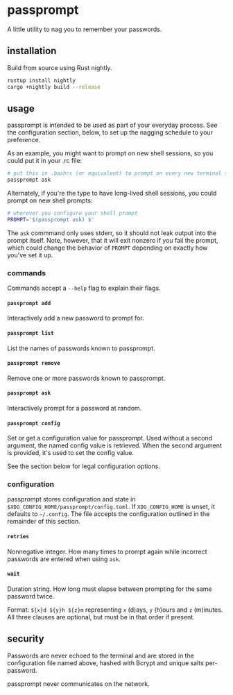 # passprompt

A little utility to nag you to remember your passwords.

## installation

Build from source using Rust nightly.

```sh
rustup install nightly
cargo +nightly build --release
```

## usage

passprompt is intended to be used as part of your everyday process. See the configuration section, below, to set up the nagging schedule to your preference.

As an example, you might want to prompt on new shell sessions, so you could put it in your .rc file:

```sh
# put this in .bashrc (or equivalent) to prompt on every new terminal session
passprompt ask
```

Alternately, if you're the type to have long-lived shell sessions, you could prompt on new shell prompts:

```sh
# wherever you configure your shell prompt
PROMPT='$(passprompt ask) $'
```

The `ask` commmand only uses stderr, so it should not leak output into the prompt itself. Note, however, that it will exit nonzero if you fail the prompt, which could change the behavior of `PROMPT` depending on exactly how you've set it up.

### commands

Commands accept a `--help` flag to explain their flags.

#### `passprompt add`

Interactively add a new password to prompt for.

#### `passprompt list`

List the names of passwords known to passprompt.

#### `passprompt remove`

Remove one or more passwords known to passprompt.

#### `passprompt ask`

Interactively prompt for a password at random.

#### `passprompt config`

Set or get a configuration value for passprompt. Used without a second argument, the named config value is retrieved. When the second argument is provided, it's used to set the config value.

See the section below for legal configuration options.

### configuration

passprompt stores configuration and state in `$XDG_CONFIG_HOME/passprompt/config.toml`. If `XDG_CONFIG_HOME` is unset, it defaults to `~/.config`. The file accepts the configuration outlined in the remainder of this section.

#### `retries`

Nonnegative integer. How many times to prompt again while incorrect passwords are entered when using `ask`.

#### `wait`

Duration string. How long must elapse between prompting for the same password twice.

Format: `${x}d ${y}h ${z}m` representing `x` (d)ays, `y` (h)ours and `z` (m)inutes. All three clauses are optional, but must be in that order if present.

## security

Passwords are never echoed to the terminal and are stored in the configuration file named above, hashed with Bcrypt and unique salts per-password.

passprompt never communicates on the network.
